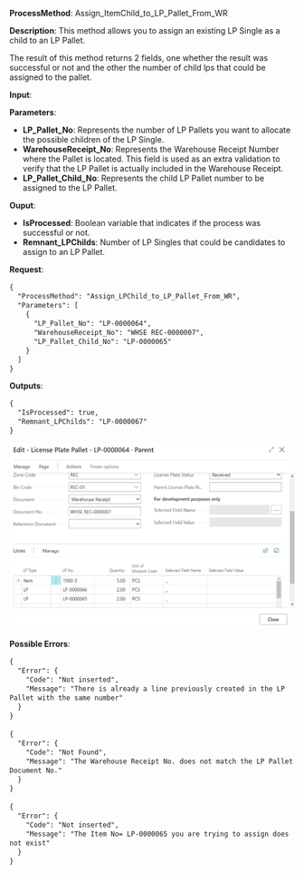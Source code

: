**ProcessMethod**: Assign_ItemChild_to_LP_Pallet_From_WR

**Description**:
This method allows you to assign an existing LP Single as a child to an LP Pallet.

The result of this method returns 2 fields, one whether the result was successful or not and the other the number of child lps that could be assigned to the pallet.

**Input**:

**Parameters**: 
-	**LP_Pallet_No**: Represents the number of LP Pallets you want to allocate the possible children of the LP Single.
-	**WarehouseReceipt_No**:  Represents the Warehouse Receipt Number where the Pallet is located. This field is used as an extra validation to verify that the LP Pallet is actually included in the Warehouse Receipt.
-	**LP_Pallet_Child_No**: Represents the child LP Pallet number to be assigned to the LP Pallet.

**Ouput**: 
-	**IsProcessed**: Boolean variable that indicates if the process was successful or not.
-	**Remnant_LPChilds**: Number of LP Singles that could be candidates to assign to an LP Pallet.

**Request**:
```
{
  "ProcessMethod": "Assign_LPChild_to_LP_Pallet_From_WR",
  "Parameters": [
    {
      "LP_Pallet_No": "LP-0000064",
      "WarehouseReceipt_No": "WHSE REC-0000007",
      "LP_Pallet_Child_No": "LP-0000065"
    }
  ]
}
```


**Outputs**:


```
{
  "IsProcessed": true,
  "Remnant_LPChilds": "LP-0000067"
}
```

![image.png](/.attachments/image-6675877d-9126-40b7-be52-836af42197bc.png) 


**Possible Errors**:

```
{
  "Error": {
    "Code": "Not inserted",
    "Message": "There is already a line previously created in the LP Pallet with the same number"
  }
}

{
  "Error": {
    "Code": "Not Found",
    "Message": "The Warehouse Receipt No. does not match the LP Pallet Document No."
  }
}

{
  "Error": {
    "Code": "Not inserted",
    "Message": "The Item No= LP-0000065 you are trying to assign does not exist"
  }
}
```





